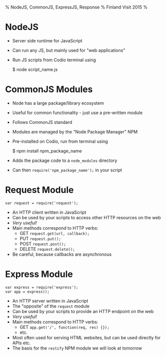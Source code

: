 % NodeJS, CommonJS, ExpressJS, Response
% Finland Visit 2015
%

# NodeJS

* Server side runtime for JavaScript
* Can run any JS, but mainly used for "web applications"
* Run JS scripts from Codio terminal using

	$ node script_name.js

# CommonJS Modules

* Node has a large package/library ecosystem
* Useful for common functionality - just use a pre-written module
* Follows CommonJS standard
* Modules are managed by the "Node Package Manager" NPM
* Pre-installed on Codio, run from terminal using

	$ npm install npm_package_name

* Adds the package code to a `node_modules` directory
* Can then `require('npm_package_name');` in your script

# Request Module

	var request = require('request');

* An HTTP client written in JavaScript
* Can be used by your scripts to access other HTTP resources on the web
* _Very useful!_
* Main methods correspond to HTTP verbs:
	- GET `request.get(url, callback);`
	- PUT `request.put();`
	- POST `request.post();`
	- DELETE `request.delete();`
* Be careful, because callbacks are asynchronous

# Express Module

	var express = require('express');
	var app = express();

* An HTTP server written in JavaScript
* The "opposite" of the `request` module
* Can be used by your scripts to provide an HTTP endpoint on the web
* _Very useful!_
* Main methods correspond to HTTP verbs:
	- GET `app.get('/', function(req, res) {});`
	- etc.
* Most often used for serving HTML websites, but can be used directly for APIs etc.
* The basis for the `restify` NPM module we will look at tomorrow